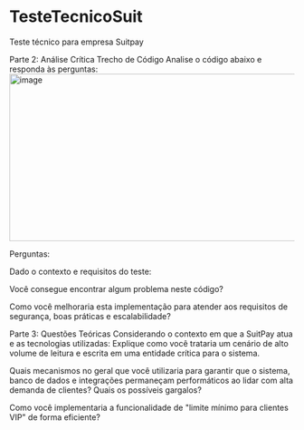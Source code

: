 # TesteTecnicoSuit
Teste técnico para empresa Suitpay


Parte 2: Análise Crítica
Trecho de Código
Analise o código abaixo e responda às perguntas:
<img width="571" height="295" alt="image" src="https://github.com/user-attachments/assets/8661c927-48fe-42b0-b9ac-4f4cc0e3c909" />

Perguntas:

Dado o contexto e requisitos do teste:

Você consegue encontrar algum problema neste código?

Como você melhoraria esta implementação para atender aos requisitos de segurança, boas práticas e escalabilidade?

Parte 3: Questões Teóricas
Considerando o contexto em que a SuitPay atua e as tecnologias utilizadas:
Explique como você trataria um cenário de alto volume de leitura e escrita em uma entidade crítica para o sistema.

Quais mecanismos no geral que você utilizaria para garantir que o sistema, banco de dados e integrações permaneçam performáticos ao lidar com alta demanda de clientes? Quais os possíveis gargalos?

Como você implementaria a funcionalidade de "limite mínimo para clientes VIP" de forma eficiente?

